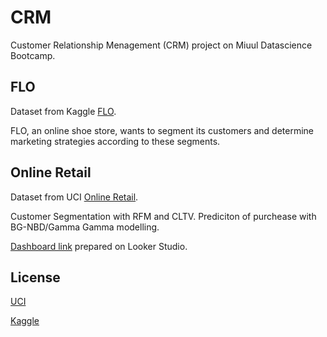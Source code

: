 # CRM

Customer Relationship Menagement (CRM) project on Miuul Datascience Bootcamp.

## FLO
Dataset from Kaggle [FLO](https://www.kaggle.com/datasets/ramzanzdemir/flo-data-20k).

FLO, an online shoe store, wants to segment its customers and determine marketing strategies according to these segments.

## Online Retail

Dataset from UCI [Online Retail](https://archive.ics.uci.edu/dataset/502/online+retail+ii).

Customer Segmentation with RFM and CLTV. Prediciton of purchease with BG-NBD/Gamma Gamma modelling.

[Dashboard link](https://lookerstudio.google.com/reporting/6904f36b-e239-4d04-b145-c79963d33195/page/lKi1D) prepared on Looker Studio. 



## License
[UCI](https://archive.ics.uci.edu/)

[Kaggle](https://)
